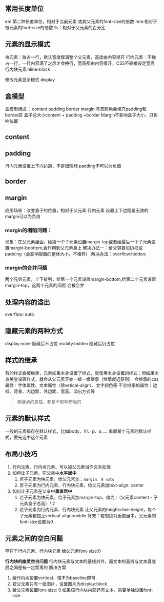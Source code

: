 ## 常用长度单位

em:第二种长度单位，相对于当前元素 或其父元素的font-size的倍数 rem:相对于根元素的font-size的倍数 ％：相对于父元素的百分比

## 元素的显示模式

块元素：独占一行，默认宽度撑满整个父元素，高度由内容撑开 行内元素：不独占一行，一行内容满了之后才会换行，宽高都由内容撑开，CSS不直接设定宽高 行内块元素inline-block

修改元素显示模式 display

## 盒模型

盒模型组成 ：content padding border margin 背景颜色会填充padding和border区 盒子总大小content + padding +border Margin不影响盒子大小，只影响位置

## content

## padding

行内元素设置上下内边距，不是很理想 padding不可以为负值

## border

## margin

应用场景：改变盒子的位置，相对于父元素 行内元素 设置上下边距是无效的 margin可以为负值

### margin的塌陷问题：

现象：在父元素里面，给第一个子元素设置margin-top或者给最后一个子元素设置margin-boottom,会作用到父元素身上 解决办法一：给父容器加边框或padding（会影响容器的整体大小，不推荐） 解决办法：overflow:hidden;

### margin的合并问题

两个兄弟元素，上下排列，给第一个元素设置margin-bottom,给第二个元素设置margin-top，这两个元素的间距 会被合并

## 处理内容的溢出

overflow: auto

## 隐藏元素的两种方式

display:none 隐藏后不占位 visibity:hidden 隐藏后仍占位

## 样式的继承

有的样式会被继承，元素如果本身设置了样式，就使用本身设置的样式；但如果本身美誉设置样式，就会从父元素开始一级一级继承（继承就近原则） 会继承的css属性：字体属性、文本属性（除vetical-align）、文字颜色等 不会继承的属性：边框、背景、内边距、外边距、宽高、溢出方式等

> 能继承的属性，都是不影响布局的

## 元素的默认样式

一般的元素都存在默认样式，比如body、h1、p、a….. 重置某个元素的默认样式，要先选中这个元素

## 布局小技巧

1. 行内元素、行内块元素、可以被父元素当作文本处理
2. 如何让子元素，在父亲中**水平居中**
    1. 若子元素为块元素，给父元素加：`margin: 0 auto`
    2. 若子元素为行内元素、行内块元素，给父元素加text-align: center
3. 如何让子元素在父亲中**垂直居中**
    1. 若子元素为块元素，给子元素加margin-top，值为：（父元素content - 子元素盒子总高）/ 2
    2. 若子元素为行内元素、行内块元素 让父元素的height=line-height，每个子元素都加上vertical-align:middle 补充：若想绝对垂直居中，父元素的font-size设置为0

## 元素之间的空白问题

存在于行内元素、行内块元素 给父元素font-size:0

**行内块的幽灵空白问题** 行内块元素与文本的基线对齐，而文本的基线与文本最底层之间是有一定距离的 解决方案

1. 给行内块设置vertical，值不为baseline即可
2. 若父元素只有一张图片，设置图片为display:block
3. 给父元素设置font-size: 0 如果该行内块内部还有文本，需要单独设置font-size